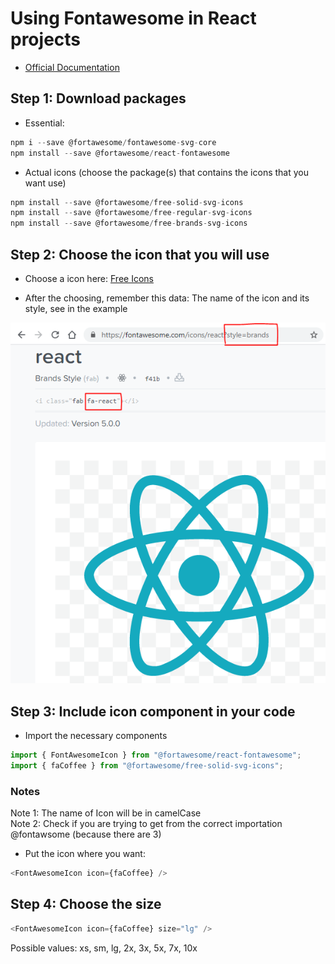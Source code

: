 # Using Fontawesome in React projects

- [Official Documentation](https://fontawesome.com/how-to-use/on-the-web/using-with/react)

## Step 1: Download packages

- Essential:

```javascript
npm i --save @fortawesome/fontawesome-svg-core
npm install --save @fortawesome/react-fontawesome
```

- Actual icons (choose the package(s) that contains the icons that you want use)

```javascript
npm install --save @fortawesome/free-solid-svg-icons
npm install --save @fortawesome/free-regular-svg-icons
npm install --save @fortawesome/free-brands-svg-icons
```

## Step 2: Choose the icon that you will use

- Choose a icon here: [Free Icons](https://fontawesome.com/icons?d=gallery&p=2&s=brands,regular,solid&m=free)

- After the choosing, remember this data: The name of the icon and its style, see in the example

![image](https://github.com/PedroMarianoAlmeida/Web-Dev-Panning/blob/master/images/tutorial-fontawesome-react-1.PNG)

## Step 3: Include icon component in your code

- Import the necessary components

```javascript
import { FontAwesomeIcon } from "@fortawesome/react-fontawesome";
import { faCoffee } from "@fortawesome/free-solid-svg-icons";
```

### Notes

Note 1: The name of Icon will be in camelCase  
 Note 2: Check if you are trying to get from the correct importation @fontawsome (because there are 3)

- Put the icon where you want:

```javascript
<FontAwesomeIcon icon={faCoffee} />
```

## Step 4: Choose the size

```javascript
<FontAwesomeIcon icon={faCoffee} size="lg" />
```

Possible values: xs, sm, lg, 2x, 3x, 5x, 7x, 10x
